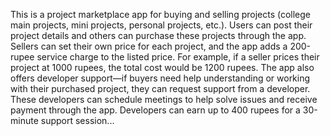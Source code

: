 This is a project marketplace app for buying and selling projects (college main projects, mini projects, personal projects, etc.). Users can post their project details and others can purchase these projects through the app. Sellers can set their own price for each project, and the app adds a 200-rupee service charge to the listed price. For example, if a seller prices their project at 1000 rupees, the total cost would be 1200 rupees. The app also offers developer support—if buyers need help understanding or working with their purchased project, they can request support from a developer. These developers can schedule meetings to help solve issues and receive payment through the app. Developers can earn up to 400 rupees for a 30-minute support session...
